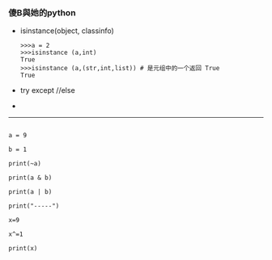 ### 傻B與她的python

- isinstance(object, classinfo)

	```
	>>>a = 2 
	>>>isinstance (a,int) 
	True
	>>>isinstance (a,(str,int,list)) # 是元组中的一个返回 True 
	True
	```
- try except //else
- 

---
```

a = 9

b = 1

print(~a)

print(a & b)

print(a | b)
```


```
print("-----")

x=9

x^=1

print(x)
```


